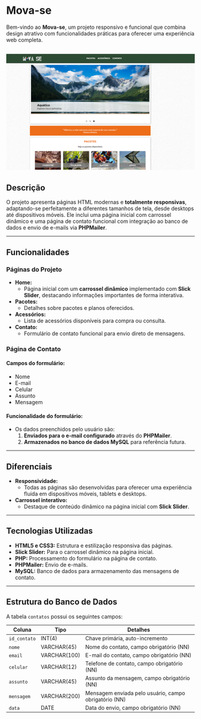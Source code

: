 # **Mova-se**

Bem-vindo ao **Mova-se**, um projeto responsivo e funcional que combina design atrativo com funcionalidades práticas para oferecer uma experiência web completa.

![Capa do Projeto](imagem/capaReadme.png)
---

## **Descrição**
O projeto apresenta páginas HTML modernas e **totalmente responsivas**, adaptando-se perfeitamente a diferentes tamanhos de tela, desde desktops até dispositivos móveis. Ele inclui uma página inicial com carrossel dinâmico e uma página de contato funcional com integração ao banco de dados e envio de e-mails via **PHPMailer**.

---

## **Funcionalidades**
### **Páginas do Projeto**
- **Home:**
  - Página inicial com um **carrossel dinâmico** implementado com **Slick Slider**, destacando informações importantes de forma interativa.
- **Pacotes:**
  - Detalhes sobre pacotes e planos oferecidos.
- **Acessórios:**
  - Lista de acessórios disponíveis para compra ou consulta.
- **Contato:**
  - Formulário de contato funcional para envio direto de mensagens.

### **Página de Contato**
#### **Campos do formulário:**
- Nome
- E-mail
- Celular
- Assunto
- Mensagem

#### **Funcionalidade do formulário:**
- Os dados preenchidos pelo usuário são:
  1. **Enviados para o e-mail configurado** através do **PHPMailer**.
  2. **Armazenados no banco de dados MySQL** para referência futura.

---

## **Diferenciais**
- **Responsividade:**
  - Todas as páginas são desenvolvidas para oferecer uma experiência fluida em dispositivos móveis, tablets e desktops.
- **Carrossel interativo:**
  - Destaque de conteúdo dinâmico na página inicial com **Slick Slider**.

---

## **Tecnologias Utilizadas**
- **HTML5 e CSS3:** Estrutura e estilização responsiva das páginas.
- **Slick Slider:** Para o carrossel dinâmico na página inicial.
- **PHP:** Processamento do formulário na página de contato.
- **PHPMailer:** Envio de e-mails.
- **MySQL:** Banco de dados para armazenamento das mensagens de contato.

---

## **Estrutura do Banco de Dados**
A tabela `contatos` possui os seguintes campos:

| **Coluna**      | **Tipo**      | **Detalhes**                              |
|------------------|--------------|-------------------------------------------|
| `id_contato`     | INT(4)       | Chave primária, auto-incremento           |
| `nome`           | VARCHAR(45)  | Nome do contato, campo obrigatório (NN)   |
| `email`          | VARCHAR(100) | E-mail do contato, campo obrigatório (NN) |
| `celular`        | VARCHAR(12)  | Telefone de contato, campo obrigatório (NN)|
| `assunto`        | VARCHAR(45)  | Assunto da mensagem, campo obrigatório (NN)|
| `mensagem`       | VARCHAR(200) | Mensagem enviada pelo usuário, campo obrigatório (NN)|
| `data`           | DATE         | Data do envio, campo obrigatório (NN)    |
